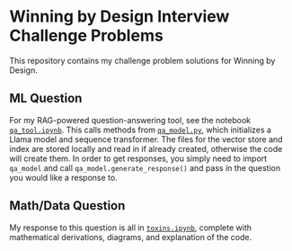# Winning by Design Interview Challenge Problems
This repository contains my challenge problem solutions for Winning by Design.

## ML Question
For my RAG-powered question-answering tool, see the notebook [`qa_tool.ipynb`](rag-qa-tool/qa_tool.ipynb).
This calls methods from [`qa_model.py`](rag-qa-tool/qa_model.py), which initializes a Llama model and sequence transformer.
The files for the vector store and index are stored locally and read in if already created, otherwise the code will create them.
In order to get responses, you simply need to import `qa_model` and call `qa_model.generate_response()` and pass in the question you would like a response to.

## Math/Data Question
My response to this question is all in [`toxins.ipynb`](toxins.ipynb), complete with mathematical derivations, diagrams, and explanation of the code.